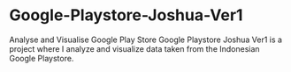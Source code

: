 # Google-Playstore-Joshua-Ver1
Analyse and Visualise Google Play Store 
Google Playstore Joshua Ver1 is a project where I analyze and visualize data taken from the Indonesian Google Playstore. 

